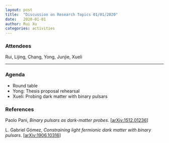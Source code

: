 ```yaml
---
layout: post
title:  "Discussion on Research Topics 01/01/2020"
date:   2020-01-01
author: Rui Xu
categories: activities
---
```



### Attendees

Rui, Lijing, Chang, Yong, Junjie, Xueli

---

### Agenda

- Round table
- Yong: Thesis proposal rehearsal
- Xueli: Probing dark matter with binary pulsars

### References

Paolo Pani, *Binary pulsars as dark-matter probes*. [[arXiv:1512.01236](https://arxiv.org/abs/1512.01236)] 

L. Gabriel Gómez, *Constraining light fermionic dark matter with binary pulsars*. [[arXiv:1906.10316](https://arxiv.org/abs/1906.10316)]


